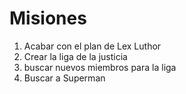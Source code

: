 # Misiones
1. Acabar con el plan de Lex Luthor
2. Crear la liga de la justicia 
3. buscar nuevos miembros para la liga
4. Buscar a Superman
